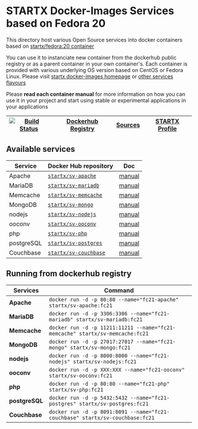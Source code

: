 # STARTX Docker-Images Services based on Fedora 20

This directory host various Open Source services into docker containers based on [startx/fedora:20 container](https://hub.docker.com/r/startx/fedora)

You can use it to instanciate new container from the dockerhub public registry 
or as a parent container in your own container's. 
Each container is provided with various underlying OS version based on CentOS or 
Fedora Linux. Please visit [startx docker-images homepage](https://github.com/startxfr/docker-images/)
or [other services flavours](https://github.com/startxfr/docker-images/Services#container-flavours)

Please **read each container manual** for more information on how you can use it in 
your project and start using stable or experimental applications in your applications

| [![Build Status](https://travis-ci.org/startxfr/docker-images.svg)](https://travis-ci.org/startxfr/docker-images) | [Dockerhub Registry](https://hub.docker.com/r/startx) | [Sources](https://github.com/startxfr/docker-images/)             | [STARTX Profile](https://github.com/startxfr) | 
|-------------------------------------------------------------------------------------------------------------------|-------------------------------------------------------|-------------------------------------------------------------------|-----------------------------------------------|

## Available services

| Service       | Docker Hub repository                                                | Doc
|---------------|----------------------------------------------------------------------|-----------------------------
| Apache        | [`startx/sv-apache`](https://hub.docker.com/r/startx/sv-apache)      | [manual](apache/README.md)
| MariaDB       | [`startx/sv-mariadb`](https://hub.docker.com/r/startx/sv-mariadb)    | [manual](mariadb/README.md)
| Memcache      | [`startx/sv-memcache`](https://hub.docker.com/r/startx/sv-memcache)  | [manual](memcache/README.md) 
| MongoDB       | [`startx/sv-mongo`](https://hub.docker.com/r/startx/sv-mongo)        | [manual](mongo/README.md)
| nodejs        | [`startx/sv-nodejs`](https://hub.docker.com/r/startx/sv-nodejs)      | [manual](nodejs/README.md)
| ooconv        | [`startx/sv-ooconv`](https://hub.docker.com/r/startx/sv-ooconv)      | [manual](ooconv/README.md)
| php           | [`startx/sv-php`](https://hub.docker.com/r/startx/sv-php)            | [manual](php/README.md)
| postgreSQL    | [`startx/sv-postgres`](https://hub.docker.com/r/startx/sv-postgres)  | [manual](postgres/README.md)
| Couchbase     | [`startx/sv-couchbase`](https://hub.docker.com/r/startx/sv-couchbase)| [manual](couchbase/README.md)


## Running from dockerhub registry

| Services            | Command                                                                        |
|---------------------|--------------------------------------------------------------------------------|
| **Apache**          | `docker run -d -p 80:80 --name="fc21-apache" startx/sv-apache:fc21`            | 
| **MariaDB**         | `docker run -d -p 3306:3306 --name="fc21-mariadb" startx/sv-mariadb:fc21`      | 
| **Memcache**        | `docker run -d -p 11211:11211 --name="fc21-memcache" startx/sv-memcache:fc21`  | 
| **MongoDB**         | `docker run -d -p 27017:27017 --name="fc21-mongo" startx/sv-mongo:fc21`        | 
| **nodejs**          | `docker run -d -p 8000:8000 --name="fc21-nodejs" startx/sv-nodejs:fc21`        | 
| **ooconv**          | `docker run -d -p XXX:XXX --name="fc21-ooconv" startx/sv-ooconv:fc21`          | 
| **php**             | `docker run -d -p 80:80 --name="fc21-php" startx/sv-php:fc21`                  | 
| **postgreSQL**      | `docker run -d -p 5432:5432 --name="fc21-postgres" startx/sv-postgres:fc21`    | 
| **Couchbase**       | `docker run -d -p 8091:8091 --name="fc21-couchbase" startx/sv-couchbase:fc21`  | 

